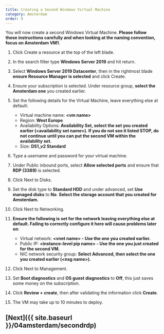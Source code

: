 ```yaml
---
title: Creating a Second Windows Virtual Machine
category: Amsterdam
order: 9
---
```


You will now create a second Windows Virtual Machine. **Please follow these instructions carefully and when looking at the naming convention, focus on Amsterdam VM1**.

1. Click Create a resource at the top of the left blade.

1. In the search filter type **Windows Server 2019** and hit return.

1. Select **Windows Server 2019 Datacenter**, then in the rightmost blade **ensure Resource Manager is selected** and click Create.

1. Ensure your subscription is selected. Under resource group, **select the Amsterdam one** you created earlier.

1. Set the following details for the Virtual Machine, leave everything else at default:
    - Virtual machine name: **<vm name\>**
    - Region: **West Europe**
    - Availability Options: **Availability Set, select the set you created earlier (<availability set name\>). If you do not see it listed STOP, do not continue until you can put the second VM within the availability set.**
    - Size:  **DS1_v2 Standard**

1. Type a username and password for your virtual machine.

1. Under Public inbound ports, select **Allow selected ports** and ensure that **RDP (3389)** is selected.

1. Click Next to Disks.

1. Set the disk type to **Standard HDD** and under advanced, set **Use managed disks** to **No**. **Select the storage account that you created for Amsterdam.**

1. Click Next to Networking.

1. **Ensure the following is set for the network leaving everything else at default. Failing to correctly configure it here will cause problems later on**:
    - Virtual network: **<vnet name\>  - Use the one you created earlier.**
    - Public IP: **<instance-level pip name\> - Use the one you just created for the second VM.**
    - NIC network security group: **Select Advanced, then select the one you created earlier (<nsg name\>).**

1. Click Next to Management.

1. Set **Boot diagnostics** and **OS guest diagnostics** to **Off**, this just saves some money on the subscription.

1. Click **Review + create**, then after validating the information click **Create**.

1. The VM may take up to 10 minutes to deploy.

## [Next]({{ site.baseurl }}/04amsterdam/secondrdp)